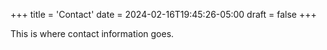 +++
title = 'Contact'
date = 2024-02-16T19:45:26-05:00
draft = false
+++

This is where contact information goes.